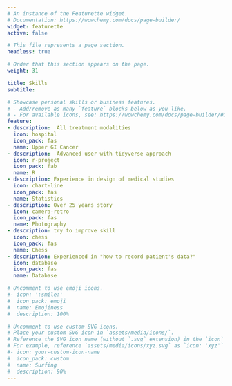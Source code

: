 ```yaml
---
# An instance of the Featurette widget.
# Documentation: https://wowchemy.com/docs/page-builder/
widget: featurette
active: false

# This file represents a page section.
headless: true

# Order that this section appears on the page.
weight: 31

title: Skills
subtitle:

# Showcase personal skills or business features.
# - Add/remove as many `feature` blocks below as you like.
# - For available icons, see: https://wowchemy.com/docs/page-builder/#icons
feature:
- description:  All treatment modalities
  icon: hospital
  icon_pack: fas
  name: Upper GI Cancer
- description:  Advanced user with tidyverse approach
  icon: r-project
  icon_pack: fab
  name: R
- description: Experience in design of medical studies
  icon: chart-line
  icon_pack: fas
  name: Statistics
- description: Over 25 years story
  icon: camera-retro
  icon_pack: fas
  name: Photography
- description: try to improve skill
  icon: chess
  icon_pack: fas
  name: Chess
- description: Experienced in "how to record patient's data?"
  icon: database
  icon_pack: fas
  name: Database

# Uncomment to use emoji icons.
#- icon: ':smile:'
#  icon_pack: emoji
#  name: Emojiness
#  description: 100% 

# Uncomment to use custom SVG icons.
# Place your custom SVG icon in `assets/media/icons/`.
# Reference the SVG icon name (without `.svg` extension) in the `icon` field.
# For example, reference `assets/media/icons/xyz.svg` as `icon: 'xyz'`
#- icon: your-custom-icon-name
#  icon_pack: custom
#  name: Surfing
#  description: 90%
---
```

